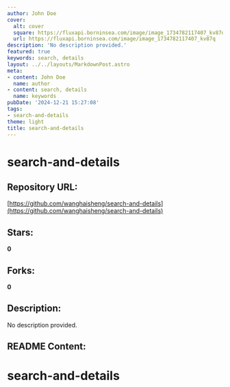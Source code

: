 ```yaml
---
author: John Doe
cover:
  alt: cover
  square: https://fluxapi.borninsea.com/image/image_1734782117407_kv87q
  url: https://fluxapi.borninsea.com/image/image_1734782117407_kv87q
description: 'No description provided.'
featured: true
keywords: search, details
layout: ../../layouts/MarkdownPost.astro
meta:
- content: John Doe
  name: author
- content: search, details
  name: keywords
pubDate: '2024-12-21 15:27:08'
tags:
- search-and-details
theme: light
title: search-and-details
---
```


# search-and-details

## Repository URL: 
[https://github.com/wanghaisheng/search-and-details](https://github.com/wanghaisheng/search-and-details)

## Stars: 
**0**

## Forks: 
**0**

## Description: 
No description provided.

## README Content: 
# search-and-details
